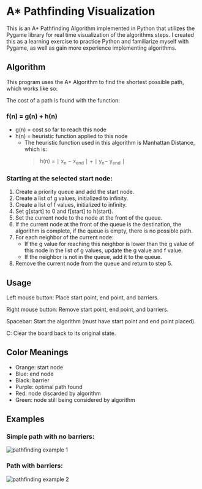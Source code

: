 # A* Pathfinding Visualization

This is an A* Pathfinding Algorithm implemented in Python that utilizes the Pygame library for real time visualization of the algorithms steps. I created this as a learning exercise to practice Python and familiarize myself with Pygame, as well as gain more experience implementing algorithms.

## Algorithm

This program uses the A* Algorithm to find the shortest possible path, which works like so:

The cost of a path is found with the function:

### f(n) = g(n) + h(n)
* g(n) = cost so far to reach this node
* h(n) = heuristic function applied to this node
   * The heuristic function used in this algorithm is Manhattan Distance, which is:         
     >h(n) = ∣ x<sub>n</sub>  ​− x<sub>end</sub> ​∣ + ∣ y<sub>n</sub>​− y<sub>end</sub> ​∣

### Starting at the selected start node:
1. Create a priority queue and add the start node.
2. Create a list of g values, initialized to infinity.
3. Create a list of f values, initialized to infinity.
4. Set g[start] to 0 and f[start] to h(start).
5. Set the current node to the node at the front of the queue.
6. If the current node at the front of the queue is the destination, the algorithm is complete, if the queue is empty, there is no possible path.
7. For each neighbor of the current node:
    * If the g value for reaching this neighbor is lower than the g value of this node in the list of g values, update the g value and f value.
    * If the neighbor is not in the queue, add it to the queue.
8. Remove the current node from the queue and return to step 5.



## Usage

Left mouse button: Place start point, end point, and barriers.

Right mouse button: Remove start point, end point, and barriers.

Spacebar: Start the algorithm (must have start point and end point placed).

C: Clear the board back to its original state.

## Color Meanings

* Orange: start node
* Blue: end node
* Black: barrier
* Purple: optimal path found
* Red: node discarded by algorithm
* Green: node still being considered by algorithm

## Examples

### Simple path with no barriers:

![pathfinding example 1](https://lh3.googleusercontent.com/pw/ACtC-3fixipWix7G9h10psWeCB2jqhgh4fIZhRo6fDnhH5ITRq4B-4KDEtXBcCaO2CcTUnCCDxXW1tdXgcFVrYMWDhy6m2KNDXcy7lfTyrrCWXeVSQtTuvVvGoUyz7OBjth2d-V4VEIR-TFzKF8nLRWwYB94=w798-h802-no)

### Path with barriers:

![pathfinding example 2](https://lh3.googleusercontent.com/pw/ACtC-3ewSEX6lCwuVAh3puhtQcBLjLdgg7MmsxFn3EEsSNWIQfou4y1ZTFyzDuC7ubBqe4FKl5IBkg6SWlEuORfgKIAbQe6_uZt_BvvOd20u7QZBesglm_clHxhpmfWSNGhOFW9K3z2m-hWp-D7tESZ4Ixpe=w799-h801-no?authuser=0)